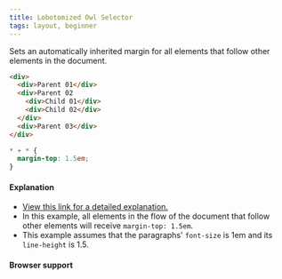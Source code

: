 ```yaml
---
title: Lobotomized Owl Selector  
tags: layout, beginner  
---
```


Sets an automatically inherited margin for all elements that follow other elements in the document.

```html
<div>
  <div>Parent 01</div>
  <div>Parent 02
    <div>Child 01</div>
    <div>Child 02</div>
  </div>
  <div>Parent 03</div>
</div>
```

```css
* + * {
  margin-top: 1.5em;
}
```

#### Explanation

- [View this link for a detailed explanation.](https://alistapart.com/article/axiomatic-css-and-lobotomized-owls/)
- In this example, all elements in the flow of the document that follow other elements will receive `margin-top: 1.5em`.
- This example assumes that the paragraphs' `font-size` is 1em and its `line-height` is 1.5.

#### Browser support
